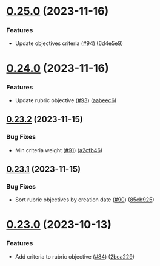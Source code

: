 # [0.25.0](https://github.com/upb-code-labs/main-api/compare/v0.24.0...v0.25.0) (2023-11-16)


### Features

* Update objectives criteria ([#94](https://github.com/upb-code-labs/main-api/issues/94)) ([6d4e5e9](https://github.com/upb-code-labs/main-api/commit/6d4e5e957d6fed3d471ac1f9848efd2222ee245e))



# [0.24.0](https://github.com/upb-code-labs/main-api/compare/v0.23.2...v0.24.0) (2023-11-16)


### Features

* Update rubric objective ([#93](https://github.com/upb-code-labs/main-api/issues/93)) ([aabeec6](https://github.com/upb-code-labs/main-api/commit/aabeec6434aaad4966294688f02175f2f733c662))



## [0.23.2](https://github.com/upb-code-labs/main-api/compare/v0.23.1...v0.23.2) (2023-11-15)


### Bug Fixes

* Min criteria weight ([#91](https://github.com/upb-code-labs/main-api/issues/91)) ([a2cfb46](https://github.com/upb-code-labs/main-api/commit/a2cfb46b74ff7a39a096df1977c20444e13f6a1f))



## [0.23.1](https://github.com/upb-code-labs/main-api/compare/v0.23.0...v0.23.1) (2023-11-15)


### Bug Fixes

* Sort rubric objectives by creation date ([#90](https://github.com/upb-code-labs/main-api/issues/90)) ([85cb925](https://github.com/upb-code-labs/main-api/commit/85cb925a18903c244f12e36556c98f77c1e671c6))



# [0.23.0](https://github.com/upb-code-labs/main-api/compare/v0.22.0...v0.23.0) (2023-10-13)


### Features

* Add criteria to rubric objective ([#84](https://github.com/upb-code-labs/main-api/issues/84)) ([2bca229](https://github.com/upb-code-labs/main-api/commit/2bca22944a19789f8e448305e7aa74917941c052))



